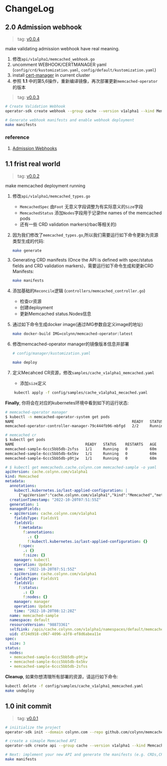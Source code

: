 # ChangeLog

## 2.0 Admission webhook

> tag: [v0.0.4](https://github.com/colynn/memcached-operator/releases/tag/v0.0.4)

make validating admission webhook have real meaning.

1. 修改`api/v1alpha1/memcached_webhook.go`
2. uncomment WEBHOOK/CERTMANAGER yaml (`config/crd/kustomization.yaml`, `config/default/kustomization.yaml`)
3. install [cert-manager](https://cert-manager.io/docs/installation/supported-releases/) in current cluster
4. 参照 __1.1__ 中的第5,6操作，重新编译镜像，再次部署更新`memcached-operator`的版本

> tag: [v0.0.3](https://github.com/colynn/memcached-operator/releases/tag/v0.0.3)

```sh
# Create Validation Webhook
operator-sdk create webhook --group cache --version v1alpha1 --kind Memcached --defaulting --programmatic-validation

# Generate webhook manifests and enable webhook deployment
make manifests
```

### reference

1. [Admission Webhooks](https://sdk.operatorframework.io/docs/building-operators/golang/webhook/)

## 1.1 frist real world

> tag: [v0.0.2](https://github.com/colynn/memcached-operator/releases/tag/v0.0.2)

make memcached deployment running

1. 修改`api/v1alpha1/memcached_types.go`
    - `MemcachedSpec` 由`Foot` 无意义字段调整为有实际意义的`Size`字段
    - `MemcachedStatus` 添加`Nodes`字段用于记录the names of the memcached pods
    - 还有一些 CRD validation markers(rbac等相关的)
2. 因为我们修改了`memcached_types.go`,所以我们需要运行如下命令更新为资源类型生成的代码:

    ```sh
    make generate
    ```

3. Generating CRD manifests (Once the API is defined with spec/status fields and CRD validation markers)，需要运行如下命令生成和更新CRD Manifests:

    ```sh
    make manifests
    ```

4. 添加基础的`Reconcile`逻辑 (`controllers/memcached_controller.go`)
    - 检查cr资源
    - 创建deployment
    - 更新Memcached status.Nodes信息

5. 通过如下命令生成docker image(通过IMG参数自定义image的地址)

    ```sh
    make docker-build IMG=colynn/memcached-operator:latest
    ```

6. 修改memcached-operator manager的镜像版本信息并部署

    ```yaml
    # config/manager/kustomization.yaml
    ```

    ```sh
    make deploy
    ```

7. 定义Mecahced CR资源，修改`samples/cache_v1alpha1_memcached.yaml`
    - 添加`size`定义

```sh
    kubectl apply -f config/samples/cache_v1alpha1_mecached.yaml
```

__Finally__, 你将会在对应的kubernetes环境中看到如下的运行状态:

```sh
# memcached-operator manager
$ kubectl -n memcached-operator-system get pods
NAME                                                     READY   STATUS    RESTARTS   AGE
memcached-operator-controller-manager-79c444fb96-mbfgd   2/2     Running   0          38m

# memcached cr
$ kubectl get pods
NAME                                READY   STATUS    RESTARTS   AGE
memcached-sample-6ccc5bb5db-2sfss   1/1     Running   0          60m
memcached-sample-6ccc5bb5db-6x5kv   1/1     Running   0          60m
memcached-sample-6ccc5bb5db-p9tjw   1/1     Running   0          60m
```

```yaml
# $ kubectl get memcacheds.cache.colynn.com memcached-sample -o yaml
apiVersion: cache.colynn.com/v1alpha1
kind: Memcached
metadata:
  annotations:
    kubectl.kubernetes.io/last-applied-configuration: |
      {"apiVersion":"cache.colynn.com/v1alpha1","kind":"Memcached","metadata":{"annotations":{},"name":"memcached-sample","namespace":"default"},"spec":{"size":3}}
  creationTimestamp: "2022-10-20T07:51:55Z"
  generation: 1
  managedFields:
  - apiVersion: cache.colynn.com/v1alpha1
    fieldsType: FieldsV1
    fieldsV1:
      f:metadata:
        f:annotations:
          .: {}
          f:kubectl.kubernetes.io/last-applied-configuration: {}
      f:spec:
        .: {}
        f:size: {}
    manager: kubectl
    operation: Update
    time: "2022-10-20T07:51:55Z"
  - apiVersion: cache.colynn.com/v1alpha1
    fieldsType: FieldsV1
    fieldsV1:
      f:status:
        .: {}
        f:nodes: {}
    manager: manager
    operation: Update
    time: "2022-10-20T08:12:28Z"
  name: memcached-sample
  namespace: default
  resourceVersion: "98873361"
  selfLink: /apis/cache.colynn.com/v1alpha1/namespaces/default/memcacheds/memcached-sample
  uid: d724d918-c067-4096-a3f8-ef8d6abea11e
spec:
  size: 3
status:
  nodes:
  - memcached-sample-6ccc5bb5db-p9tjw
  - memcached-sample-6ccc5bb5db-6x5kv
  - memcached-sample-6ccc5bb5db-2sfss

```

__Cleanup__, 如果你想清理所有部署的资源，请运行如下命令:

```sh
kubectl delete -f config/samples/cache_v1alpha1_memcached.yaml
make undeploy
```

## 1.0 init commit

> tag: [v0.0.1](https://github.com/colynn/memcached-operator/releases/tag/v0.0.1)

```sh
# iniitialize the project
operator-sdk init --domain colynn.com --repo github.com/colynn/memcached-operator

# create a simaple Memcached API
operator-sdk create api --group cache --version v1alpha1 --kind Memcached --resource --controller

# Next: implement your new API and generate the manifests (e.g. CRDs,CRs config/crd/bases/  config/rbac/role.yaml) with:
make manifests
```
